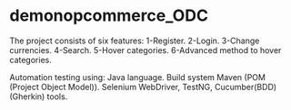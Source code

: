 # demonopcommerce_ODC
The project consists of six features:
1-Register.
2-Login.
3-Change currencies.
4-Search.
5-Hover categories.
6-Advanced method to hover categories.

Automation testing using:
Java language.
Build system Maven (POM (Project Object Model)).
Selenium WebDriver, TestNG, Cucumber(BDD)(Gherkin) tools.
